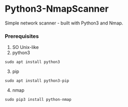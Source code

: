 # Python3-NmapScanner

Simple network scanner - built with Python3 and Nmap.

### Prerequisites

1) SO Unix-like
2) python3
```
sudo apt install python3
```
3) pip
```
sudo apt install python3-pip
```
4) nmap
```
sudo pip3 install python-nmap
```
